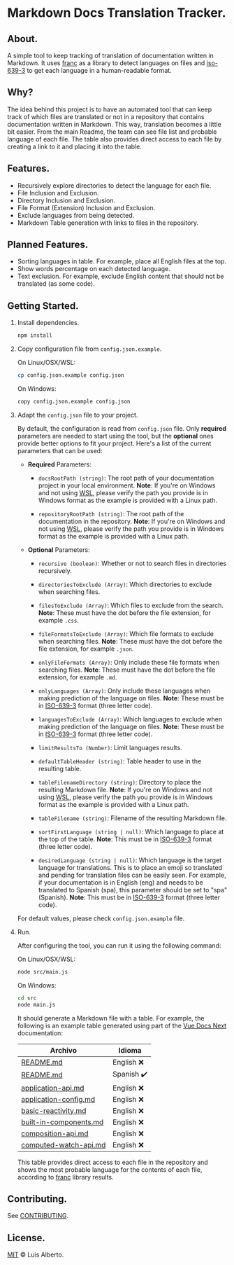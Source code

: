 # Markdown Docs Translation Tracker.

## About.

A simple tool to keep tracking of translation of documentation written in Markdown. It uses [franc](https://github.com/wooorm/franc) as a library to detect languages on files and [iso-639-3](https://github.com/wooorm/iso-639-3) to get each language in a human-readable format.

## Why?

The idea behind this project is to have an automated tool that can keep track of which files are translated or not in a repository that contains documentation written in Markdown. This way, translation becomes a little bit easier. From the main Readme, the team can see file list and probable language of each file. The table also provides direct access to each file by creating a link to it and placing it into the table.

## Features.

- Recursively explore directories to detect the language for each file.
- File Inclusion and Exclusion.
- Directory Inclusion and Exclusion.
- File Format (Extension) Inclusion and Exclusion.
- Exclude languages from being detected.
- Markdown Table generation with links to files in the repository.

## Planned Features.

- Sorting languages in table. For example, place all English files at the top.
- Show words percentage on each detected language.
- Text exclusion. For example, exclude English content that should not be translated (as some code).

## Getting Started.

1. Install dependencies.

    ```bash
    npm install
    ```

2. Copy configuration file from `config.json.example`.

    On Linux/OSX/WSL:
    ```bash
    cp config.json.example config.json
    ```

    On Windows:
    ```bash
    copy config.json.example config.json
    ```

3. Adapt the `config.json` file to your project.

    By default, the configuration is read from `config.json` file. Only **required** parameters are needed to start using the tool, but the **optional** ones provide better options to fit your project. Here's a list of the current parameters that can be used:

    - **Required** Parameters:

        - `docsRootPath (string)`: The root path of your documentation project in your local environment. **Note**: If you're on Windows and not using [WSL](https://github.com/microsoft/WSL), please verify the path you provide is in Windows format as the example is provided with a Linux path.

        - `repositoryRootPath (string)`: The root path of the documentation in the repository. **Note**: If you're on Windows and not using [WSL](https://github.com/microsoft/WSL), please verify the path you provide is in Windows format as the example is provided with a Linux path.

    - **Optional** Parameters:

        - `recursive (boolean)`: Whether or not to search files in directories recursively.  

        - `directoriesToExclude (Array)`: Which directories to exclude when searching files.

        - `filesToExclude (Array)`: Which files to exclude from the search. **Note**: These must have the dot before the file extension, for example `.css`.

        - `fileFormatsToExclude (Array)`: Which file formats to exclude when searching files. **Note**: These must have the dot before the file extension, for example `.json`.

        - `onlyFileFormats (Array)`: Only include these file formats when searching files. **Note**: These must have the dot before the file extension, for example `.md`.

        - `onlyLanguages (Array)`: Only include these languages when making prediction of the language on files. **Note**: These must be in [ISO-639-3](https://github.com/wooorm/iso-639-3/blob/main/to-1.json) format (three letter code).

        - `languagesToExclude (Array)`: Which languages to exclude when making prediction of the language on files. **Note**: These must be in [ISO-639-3](https://github.com/wooorm/iso-639-3/blob/main/to-1.json) format (three letter code).

        - `limitResultsTo (Number)`: Limit languages results.

        - `defaultTableHeader (string)`: Table header to use in the resulting table.

        - `tableFilenameDirectory (string)`: Directory to place the resulting Markdown file. **Note**: If you're on Windows and not using [WSL](https://github.com/microsoft/WSL), please verify the path you provide is in Windows format as the example is provided with a Linux path.

        - `tableFilename (string)`: Filename of the resulting Markdown file.

        - `sortFirstLanguage (string | null)`: Which language to place at the top of the table. **Note**: This must be in [ISO-639-3](https://github.com/wooorm/iso-639-3/blob/main/to-1.json) format (three letter code).

        - `desiredLanguage (string | null)`: Which language is the target language for translations. This is to place an emoji so translated and pending for translation files can be easily seen. For example, if your documentation is in English (eng) and needs to be translated to Spanish (spa), this parameter should be set to "spa" (Spanish). **Note**: This must be in [ISO-639-3](https://github.com/wooorm/iso-639-3/blob/main/to-1.json) format (three letter code).

    For default values, please check `config.json.example` file.

4. Run.

    After configuring the tool, you can run it using the following command:

    On Linux/OSX/WSL:
    ```bash
    node src/main.js
    ```

    On Windows:
    ```bash
    cd src
    node main.js
    ```

    It should generate a Markdown file with a table. For example, the following is an example table generated using part of the [Vue Docs Next](https://github.com/vuejs/docs-next) documentation:

    | Archivo | Idioma
    |---|---|
    |[README.md](src/.vuepress/theme/README.md)|English :x:|
    |[README.md](src/README.md)|Spanish :heavy_check_mark:|
    |[application-api.md](src/api/application-api.md)|English :x:|
    |[application-config.md](src/api/application-config.md)|English :x:|
    |[basic-reactivity.md](src/api/basic-reactivity.md)|English :x:|
    |[built-in-components.md](src/api/built-in-components.md)|English :x:|
    |[composition-api.md](src/api/composition-api.md)|English :x:|
    |[computed-watch-api.md](src/api/computed-watch-api.md)|English :x:|

    This table provides direct access to each file in the repository and shows the most probable language for the contents of each file, according to [franc](https://github.com/wooorm/franc) library results. 

## Contributing.

See [CONTRIBUTING](CONTRIBUTING.md).

## License.

[MIT](LICENSE) © Luis Alberto.